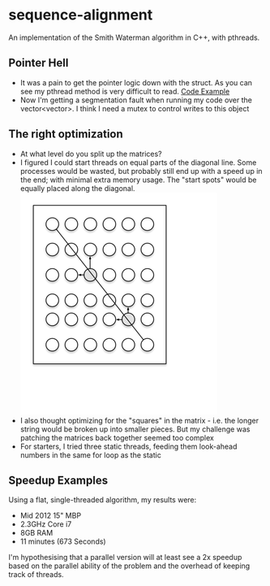 # sequence-alignment
An implementation of the Smith Waterman algorithm in C++, with pthreads.

## Pointer Hell
- It was a pain to get the pointer logic down with the struct. As you can see my pthread method is very difficult to read. [Code Example](https://github.com/bvanderhaar/sequence-alignment/blob/master/main.cpp#L57)
- Now I'm getting a segmentation fault when running my code over the vector<vector<int>>.  I think I need a mutex to control writes to this object

## The right optimization
- At what level do you split up the matrices?
- I figured I could start threads on equal parts of the diagonal line.  Some processes would be wasted, but probably still end up with a speed up in the end; with minimal extra memory usage.  The "start spots" would be equally placed along the diagonal.
![diagram](https://raw.githubusercontent.com/bvanderhaar/sequence-alignment/master/docs/matrix-processing.png)
- I also thought optimizing for the "squares" in the matrix - i.e. the longer string would be broken up into smaller pieces.  But my challenge was patching the matrices back together seemed too complex
- For starters, I tried three static threads, feeding them look-ahead numbers in the same for loop as the static

## Speedup Examples
Using a flat, single-threaded algorithm, my results were:
- Mid 2012 15" MBP
- 2.3GHz Core i7
- 8GB RAM
- 11 minutes (673 Seconds)

I'm hypothesising that a parallel version will at least see a 2x speedup based on the parallel ability of the problem and the overhead of keeping track of threads.

